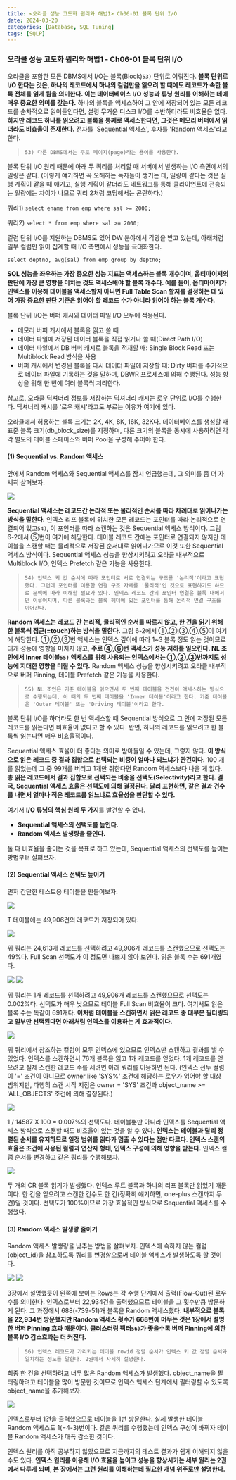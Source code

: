```yaml
---
title: <오라클 성능 고도화 원리와 해법1> Ch06-01 블록 단위 I/O
date: 2024-03-20
categories: [Database, SQL Tuning]
tags: [SQLP]
---
```


### 오라클 성능 고도화 원리와 해법1 - Ch06-01 블록 단위 I/O

오라클을 포함한 모든 DBMS에서 I/O는 블록(Block)`53)` 단위로 이뤄진다. **블록 단위로 I/O 한다는 것은, 하나의 레코드에서 하나의 컬럼만을 읽으려 할 때에도 레코드가 속한 블록 전체를 읽게 됨을 의미한다. 이는 데이터베이스 I/O 성능과 튜닝 원리를 이해하는 데에 매우 중요한 의미를 갖는다.** 하나의 블록을 액세스하여 그 안에 저장되어 있는 모든 레코드를 순차적으로 읽어들인다면, 설령 무거운 디스크 I/O를 수반하더라도 비효율은 없다. **하지만 레코드 하나를 읽으려고 블록을 통째로 액세스한다면, 그것은 메모리 버퍼에서 읽더라도 비효율이 존재한다.** 전자를 'Sequential 액세스', 후자를 'Random 액세스'라고 한다.

>     53) 다른 DBMS에서는 주로 페이지(page)라는 용어를 사용한다.

블록 단위 I/O 원리 때문에 아래 두 쿼리를 처리할 때 서버에서 발생하는 I/O 측면에서의 일량은 같다. (이렇게 얘기하면 꼭 오해하는 독자들이 생기는 데, 일량이 같다는 것은 실행 계획이 같을 때 얘기고, 실행 계획이 같더라도 네트워크를 통해 클라이언트에 전송되는 일량에는 차이가 나므로 쿼리 2처럼 코딩해서는 곤란하다.)

쿼리1) `select ename from emp where sal >= 2000;`

쿼리2) `select * from emp where sal >= 2000;`

컬럼 단위 I/O를 지원하는 DBMS도 있어 DW 분야에서 각광을 받고 있는데, 아래처럼 일부 컬럼만 읽어 집계할 때 I/O 측면에서 성능을 극대화한다.

`select deptno, avg(sal) from emp group by deptno;`

**SQL 성능을 좌우하는 가장 중요한 성능 지표는 액세스하는 블록 개수이며, 옵티마이저의 판단에 가장 큰 영향을 미치는 것도 액세스해야 할 블록 개수다. 예를 들어, 옵티마이저가 인덱스를 이용해 테이블을 액세스할지 아니면 Full Table Scan 할지를 결정하는 데 있어 가장 중요한 판단 기준은 읽어야 할 레코드 수가 아니라 읽어야 하는 블록 개수다.**

블록 단위 I/O는 버퍼 캐시와 데이터 파일 I/O 모두에 적용된다.

- 메모리 버퍼 캐시에서 블록을 읽고 쓸 때
- 데이터 파일에 저장된 데이터 블록을 직접 읽거나 쓸 때(Direct Path I/O)
- 데이터 파일에서 DB 버퍼 캐시로 블록을 적재할 때: Single Block Read 또는 Multiblock Read 방식을 사용
- 버퍼 캐시에서 변경된 블록을 다시 데이터 파일에 저장할 때: Dirty 버퍼를 주기적으로 데이터 파일에 기록하는 것을 말하며, DBWR 프로세스에 의해 수행된다. 성능 향상을 위해 한 번에 여러 블록씩 처리한다.

참고로, 오라클 딕셔너리 정보를 저장하는 딕셔너리 캐시는 로우 단위로 I/O를 수행한다. 딕셔너리 캐시를 '로우 캐시'라고도 부르는 이유가 여기에 있다.

오라클에서 허용하는 블록 크기는 2K, 4K, 8K, 16K, 32K다. 데이터베이스를 생성할 때 표준 블록 크기(db_block_size)를 지정하며, 다른 크기의 블록을 동시에 사용하려면 각각 별도의 테이블 스페이스와 버퍼 Pool을 구성해 주어야 한다.

#### (1) Sequential vs. Random 액세스

앞에서 Random 액세스와 Sequential 액세스를 잠시 언급했는데, 그 의미를 좀 더 자세히 살펴보자.

![](/assets/images/sqlp/sqlp1-06-01-1-img6-2.png)

**Sequential 액세스는 레코드간 논리적 또는 물리적인 순서를 따라 차례대로 읽어나가는 방식을 말한다.** 인덱스 리프 블록에 위치한 모든 레코드는 포인터를 따라 논리적으로 연결되어 있고`54)`, 이 포인터를 따라 스캔하는 것은 Sequential 액세스 방식이다. 그림 6-2에서 ⑤번이 여기에 해당한다. 테이블 레코드 간에는 포인터로 연결되지 않지만 테이블을 스캔할 때는 물리적으로 저장된 순서대로 읽어나가므로 이것 또한 Sequential 액세스 방식이다. Sequential 액세스 성능을 향상시키려고 오라클 내부적으로 Multiblock I/O, 인덱스 Prefetch 같은 기능을 사용한다.

>     54) 인덱스 키 값 순서에 따라 포인터로 서로 연결되는 구조를 '논리적'이라고 표현했다. 그런데 포인터를 이용한 연결 구조 자체를 '물리적'인 것으로 표현하기도 하므로 문맥에 따라 이해할 필요가 있다. 인덱스 레코드 간의 포인터 연결은 블록 내에서만 이루어지며, 다른 블록과는 블록 헤더에 있는 포인터를 통해 논리적 연결 구조를 이어간다.

**Random 액세스는 레코드 간 논리적, 물리적인 순서를 따르지 않고, 한 건을 읽기 위해 한 블록씩 접근(=touch)하는 방식을 말한다.** 그림 6-2에서 ①,②,③,④,⑤이 여기에 해당한다. ①,②,③번 액세스는 인덱스 깊이에 따라 1~3 블록 정도 읽는 것이므로 대개 성능에 영향을 미치지 않고, **주로 ④,⑥번 액세스가 성능 저하를 일으킨다. NL 조인에서 Inner 테이블`55)` 액세스를 위해 사용되는 인덱스에서는 ①,②,③번까지도 성능에 지대한 영향을 미칠 수 있다.** Random 액세스 성능을 향상시키려고 오라클 내부적으로 버퍼 Pinning, 테이블 Prefetch 같은 기능을 사용한다.

>     55) NL 조인은 기준 테이블을 읽으면서 두 번째 테이블을 건건이 액세스하는 방식으로 수행되는데, 이 때의 두 번째 테이블을 'Inner 테이블'이라고 한다. 기준 테이블은 'Outer 테이블' 또는 'Driving 테이블'이라고 한다.

블록 단위 I/O를 하더라도 한 번 액세스할 때 Sequential 방식으로 그 안에 저장된 모든 레코드를 읽는다면 비효율이 없다고 할 수 있다. 반면, 하나의 레코드를 읽으려고 한 블록씩 읽는다면 매우 비효율적이다.

Sequential 액세스 효율이 더 좋다는 의미로 받아들일 수 있는데, 그렇지 않다. **이 방식으로 읽은 레코드 중 결과 집합으로 선택되는 비중이 얼마나 되느냐가 관건이다.** 100 개를 읽었는데 그 중 99개를 버리고 1개만 취한다면 Random 액세스보다 나을 게 없다. **총 읽은 레코드에서 결과 집합으로 선택되는 비중을 선택도(Selectivity)라고 한다. 결국, Sequential 액세스 효율은 선택도에 의해 결정된다. 달리 표현하면, 같은 결과 건수를 내면서 얼마나 적은 레코드를 읽느냐로 효율성을 판단할 수 있다.**

여기서 **I/O 튜닝의 핵심 원리 두 가지**를 발견할 수 있다.

- **Sequential 액세스의 선택도를 높인다.**
- **Random 액세스 발생량을 줄인다.**

둘 다 비효율을 줄이는 것을 목표로 하고 있는데, Sequential 액세스의 선택도를 높이는 방법부터 살펴보자.

#### (2) Sequential 액세스 선택도 높이기

먼저 간단한 테스트용 테이블을 만들어보자.

![](/assets/images/sqlp/sqlp1-06-01-2-sql1.png)

T 테이블에는 49,906건의 레코드가 저장되어 있다.

![](/assets/images/sqlp/sqlp1-06-01-2-sql2.png)

위 쿼리는 24,613개 레코드를 선택하려고 49,906개 레코드를 스캔했으므로 선택도는 49%다. Full Scan 선택도가 이 정도면 나쁘지 않아 보인다. 읽은 블록 수는 691개였다.

![](/assets/images/sqlp/sqlp1-06-01-2-sql3-1.png)
![](/assets/images/sqlp/sqlp1-06-01-2-sql3-2.png)

위 쿼리는 1개 레코드를 선택하려고 49,906개 레코드를 스캔했으므로 선택도는 0.002%다. 선택도가 매우 낮으므로 테이블 Full Scan 비효율이 크다. 여기서도 읽은 블록 수는 똑같이 691개다. **이처럼 테이블을 스캔하면서 읽은 레코드 중 대부분 필터링되고 일부만 선택된다면 아래처럼 인덱스를 이용하는 게 효과적이다.**

![](/assets/images/sqlp/sqlp1-06-01-2-sql4.png)

위 쿼리에서 참조하는 컬럼이 모두 인덱스에 있으므로 인덱스만 스캔하고 결과를 낼 수 있었다. 인덱스를 스캔하면서 76개 블록을 읽고 1개 레코드를 얻었다. 1개 레코드를 얻으려고 실제 스캔한 레코드 수를 세려면 아래 쿼리를 이용하면 된다. (인덱스 선두 컬럼이 '=' 조건이 아니므로 owner like 'SYS%' 조건에 해당하는 로우가 읽어야 할 대상 범위지만, 다행히 스캔 시작 지점은 owner = 'SYS' 조건과 object_name >= 'ALL_OBJECTS' 조건에 의해 결정된다.)

![](/assets/images/sqlp/sqlp1-06-01-2-sql5.png)

1 / 14587 X 100 = 0.007%의 선택도다. 테이블뿐만 아니라 인덱스를 Sequential 액세스 방식으로 스캔할 때도 비효율이 있는 것을 알 수 있다. **인덱스는 테이블과 달리 정렬된 순서를 유지하므로 일정 범위를 읽다가 멈출 수 있다는 점만 다르다. 인덱스 스캔의 효율은 조건에 사용된 컬럼과 연산자 형태, 인덱스 구성에 의해 영향을 받는다.** 인덱스 컬럼 순서를 변경하고 같은 쿼리를 수행해보자.

![](/assets/images/sqlp/sqlp1-06-01-2-sql6.png)

두 개의 CR 블록 읽기가 발생했다. 인덱스 루트 블록과 하나의 리프 블록만 읽었기 때문이다. 한 건을 얻으려고 스캔한 건수도 한 건(정확히 얘기하면, one-plus 스캔까지 두 건)일 것이다. 선택도가 100%이므로 가장 효율적인 방식으로 Sequential 액세스를 수행했다.

#### (3) Random 액세스 발생량 줄이기

Random 액세스 발생량을 낮추는 방법을 살펴보자. 인덱스에 속하지 않는 컬럼(object_id)을 참조하도록 쿼리를 변경함으로써 테이블 액세스가 발생하도록 할 것이다.

![](/assets/images/sqlp/sqlp1-06-01-3-sql1-1.png)
![](/assets/images/sqlp/sqlp1-06-01-3-sql1-2.png)

3장에서 설명했듯이 왼쪽에 보이는 Rows는 각 수행 단계에서 출력(Flow-Out)된 로우 수를 의미한다. 인덱스로부터 22,934건을 출력했으므로 테이블을 그 횟수만큼 방문하게 된다. 그 과정에서 688(-739-51)개 블록을 Random 액세스했다. **내부적으로 블록을 22,934번 방문했지만 Random 액세스 횟수가 668번에 머무는 것은 1장에서 설명한 버퍼 Pinning 효과 때문이다. 클러스터링 팩터`56)`가 좋을수록 버퍼 Pinning에 의한 블록 I/O 감소효과는 더 커진다.**

>     56) 인덱스 레코드가 가리키는 테이블 rowid 정렬 순서가 인텍스 키 값 정렬 순서와 일치하는 정도를 말한다. 2권에서 자세히 설명한다.

최종 한 건을 선택하려고 너무 많은 Random 액세스가 발생했다. object_name을 필터링하려고 테이블을 많이 방문한 것이므로 인덱스 액세스 단계에서 필터링할 수 있도록 object_name을 추가해보자.

![](/assets/images/sqlp/sqlp1-06-01-3-sql2.png)

인덱스로부터 1건을 출력했으므로 테이블을 1번 방문한다. 실제 발생한 테이블 Random 액세스도 1(=4-3)번이다. 같은 쿼리를 수행했는데 인덱스 구성이 바뀌자 테이블 Random 액세스가 대폭 감소한 것이다.

인덱스 원리를 아직 공부하지 않았으므로 지금까지의 테스트 결과가 쉽게 이해되지 않을 수도 있다. **인덱스 원리를 이용해 I/O 효율을 높이고 성능을 향상시키는 세부 원리는 2권에서 다루게 되며, 본 장에서는 그런 원리를 이해하는데 필요한 개념 위주로만 설명한다.**

